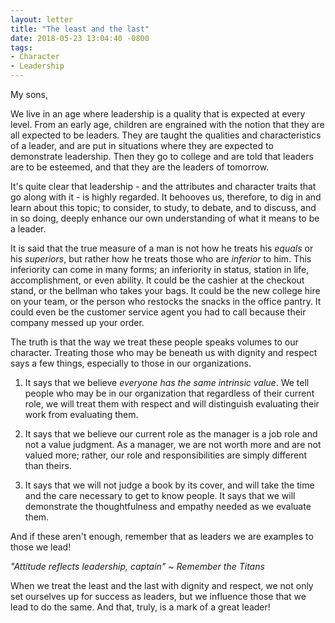 ```yaml
---
layout: letter
title: "The least and the last"
date: 2018-05-23 13:04:40 -0800
tags:
- Character
- Leadership
---
```

My sons,

We live in an age where leadership is a quality that is expected at every level. From an early age, children are engrained with the notion that they are all expected to be leaders. They are taught the qualities and characteristics of a leader, and are put in situations where they are expected to demonstrate leadership. Then they go to college and are told that leaders are to be esteemed, and that they are the leaders of tomorrow.

It's quite clear that leadership - and the attributes and character traits that go along with it - is highly regarded. It behooves us, therefore, to dig in and learn about this topic; to consider, to study, to debate, and to discuss, and in so doing, deeply enhance our own understanding of what it means to be a leader.

It is said that the true measure of a man is not how he treats his *equals* or his *superiors*, but rather how he treats those who are *inferior* to him. This inferiority can come in many forms; an inferiority in status, station in life, accomplishment, or even ability. It could be the cashier at the checkout stand, or the bellman who takes your bags. It could be the new college hire on your team, or the person who restocks the snacks in the office pantry. It could even be the customer service agent you had to call because their company messed up your order.

The truth is that the way we treat these people speaks volumes to our character. Treating those who may be beneath us with dignity and respect says a few things, especially to those in our organizations.

1. It says that we believe *everyone has the same intrinsic value*. We tell people who may be in our organization that regardless of their current role, we will treat them with respect and will distinguish evaluating their work from evaluating them.

2. It says that we believe our current role as the manager is a job role and not a value judgment. As a manager, we are not worth more and are not valued more; rather, our role and responsibilities are simply different than theirs.

3. It says that we will not judge a book by its cover, and will take the time and the care necessary to get to know people. It says that we will demonstrate the thoughtfulness and empathy needed as we evaluate them.

And if these aren't enough, remember that as leaders we are examples to those we lead!

*"Attitude reflects leadership, captain" ~ Remember the Titans*

When we treat the least and the last with dignity and respect, we not only set ourselves up for success as leaders, but we influence those that we lead to do the same. And that, truly, is a mark of a great leader!
